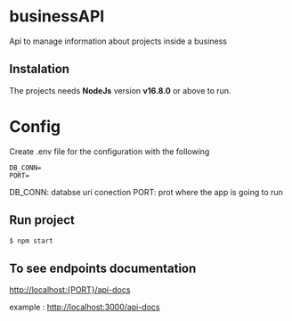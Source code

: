 # businessAPI

Api to manage information about projects inside a business

## Instalation

The projects needs **NodeJs** version **v16.8.0** or above to run.

# Config

Create .env file for the configuration with the following

```
DB_CONN=
PORT=
```
 DB_CONN: databse uri conection
 PORT: prot where the app is going to run

 ## Run project
```sh
$ npm start
```

## To see endpoints documentation

[http://localhost:{PORT}/api-docs]()

example : [http://localhost:3000/api-docs]()

